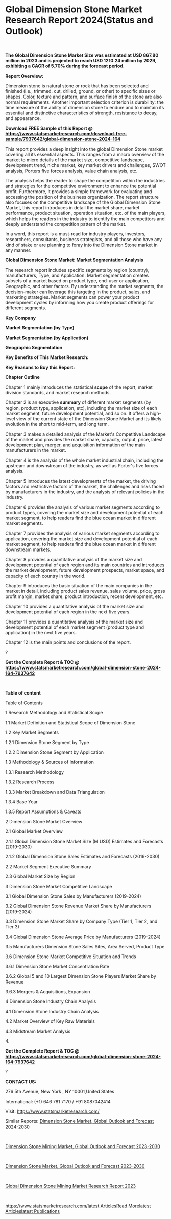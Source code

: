 <h1>Global Dimension Stone Market Research Report 2024(Status and Outlook)</h1><br/><p><strong>The Global Dimension Stone Market Size was estimated at USD 867.80 million in 2023 and is projected to reach USD 1210.24 million by 2029, exhibiting a <strong>CAGR</strong> of 5.70% during the forecast period.</strong></p>
 
 
 
 <p><strong>Report Overview:</strong></p>
 
 
 
 <p>Dimension stone is natural stone or rock that has been selected and finished (i.e., trimmed, cut, drilled, ground, or other) to specific sizes or shapes. Color, texture and pattern, and surface finish of the stone are also normal requirements. Another important selection criterion is durability: the time measure of the ability of dimension stone to endure and to maintain its essential and distinctive characteristics of strength, resistance to decay, and appearance.</p>
 
 
 
 <p><strong>Download FREE Sample of this Report @ <a href="https://www.statsmarketresearch.com/download-free-sample/7937642/global-dimension-stone-2024-164">https://www.statsmarketresearch.com/download-free-sample/7937642/global-dimension-stone-2024-164</a></strong></p>
 
 
 
 <p>This report provides a deep insight into the global Dimension Stone market covering all its essential aspects. This ranges from a macro overview of the market to micro details of the market size, competitive landscape, development trend, niche market, key market drivers and challenges, SWOT analysis, Porters five forces analysis, value chain analysis, etc.</p>
 
 
 
 <p>The analysis helps the reader to shape the competition within the industries and strategies for the competitive environment to enhance the potential profit. Furthermore, it provides a simple framework for evaluating and accessing the position of the business organization. The report structure also focuses on the competitive landscape of the Global Dimension Stone Market, this report introduces in detail the market share, market performance, product situation, operation situation, etc. of the main players, which helps the readers in the industry to identify the main competitors and deeply understand the competition pattern of the market.</p>
 
 
 
 <p>In a word, this report is a must-read for industry players, investors, researchers, consultants, business strategists, and all those who have any kind of stake or are planning to foray into the Dimension Stone market in any manner.</p>
 
 
 
 <p><strong>Global Dimension Stone Market: Market Segmentation Analysis</strong></p>
 
 
 
 <p>The research report includes specific segments by region (country), manufacturers, Type, and Application. Market segmentation creates subsets of a market based on product type, end-user or application, Geographic, and other factors. By understanding the market segments, the decision-maker can leverage this targeting in the product, sales, and marketing strategies. Market segments can power your product development cycles by informing how you create product offerings for different segments.</p>
 
 
 
 <p><strong>Key Company</strong></p>
 
 
 
 <p><strong>Market Segmentation (by Type)</strong></p>
 
 
 
 <p><strong>Market Segmentation (<strong>by Application</strong>)</strong></p>
 
 
 
 <p><strong>Geographic Segmentation</strong></p>
 
 
 
 <p><strong>Key Benefits of This Market Research:</strong></p>
 
 
 
 <p><strong>Key <strong>Reasons to Buy</strong> this Report:</strong></p>
 
 
 
 <p><strong>Chapter Outline</strong></p>
 
 
 
 <p>Chapter 1 mainly introduces the statistical <strong>scope</strong> of the report, market division standards, and market research methods.</p>
 
 
 
 <p>Chapter 2 is an executive <strong>summary</strong> of different market segments (by region, product type, application, etc), including the market size of each market segment, future development potential, and so on. It offers a high-level view of the current state of the Dimension Stone Market and its likely evolution in the short to mid-term, and long term.</p>
 
 
 
 <p>Chapter 3 makes a detailed analysis of the Market&#39;s Competitive Landscape of the market and provides the market share, capacity, output, price, latest development plan, merger, and acquisition information of the main manufacturers in the market.</p>
 
 
 
 <p>Chapter 4 is the analysis of the whole market industrial chain, including the upstream and downstream of the industry, as well as Porter&#39;s five forces analysis.</p>
 
 
 
 <p>Chapter 5 introduces the latest developments of the market, the driving factors and restrictive factors of the market, the challenges and risks faced by manufacturers in the industry, and the analysis of relevant policies in the industry.</p>
 
 
 
 <p>Chapter 6 provides the analysis of various market segments according to product types, covering the market size and development potential of each market segment, to help readers find the blue ocean market in different market segments.</p>
 
 
 
 <p>Chapter 7 provides the analysis of various market segments according to application, covering the market size and development potential of each market segment, to help readers find the blue ocean market in different downstream markets.</p>
 
 
 
 <p>Chapter 8 provides a quantitative analysis of the market size and development potential of each region and its main countries and introduces the market development, future development prospects, market space, and capacity of each country in the world.</p>
 
 
 
 <p>Chapter 9 introduces the basic situation of the main companies in the market in detail, including product sales revenue, sales volume, price, gross profit margin, market share, product introduction, recent development, etc.</p>
 
 
 
 <p>Chapter 10 provides a quantitative analysis of the market size and development potential of each region in the next five years.</p>
 
 
 
 <p>Chapter 11 provides a quantitative analysis of the market size and development potential of each market segment (product type and application) in the next five years.</p>
 
 
 
 <p>Chapter 12 is the main points and conclusions of the report.</p>
 
 
 
 <p>? </p>
 
 
 
 <div><b>Get the Complete Report & TOC @ <a href="https://www.statsmarketresearch.com/global-dimension-stone-2024-164-7937642">https://www.statsmarketresearch.com/global-dimension-stone-2024-164-7937642</a></b></div>
 
 
 
 <p><br />
 
 <b>Table of content</b></p>
 
 
 
 <p>Table of Contents<br />
 
 1 Research Methodology and Statistical Scope<br />
 
 1.1 Market Definition and Statistical Scope of Dimension Stone<br />
 
 1.2 Key Market Segments<br />
 
 1.2.1 Dimension Stone Segment by Type<br />
 
 1.2.2 Dimension Stone Segment by Application<br />
 
 1.3 Methodology & Sources of Information<br />
 
 1.3.1 Research Methodology<br />
 
 1.3.2 Research Process<br />
 
 1.3.3 Market Breakdown and Data Triangulation<br />
 
 1.3.4 Base Year<br />
 
 1.3.5 Report Assumptions & Caveats<br />
 
 2 Dimension Stone Market Overview<br />
 
 2.1 Global Market Overview<br />
 
 2.1.1 Global Dimension Stone Market Size (M USD) Estimates and Forecasts (2019-2030)<br />
 
 2.1.2 Global Dimension Stone Sales Estimates and Forecasts (2019-2030)<br />
 
 2.2 Market Segment Executive Summary<br />
 
 2.3 Global Market Size by Region<br />
 
 3 Dimension Stone Market Competitive Landscape<br />
 
 3.1 Global Dimension Stone Sales by Manufacturers (2019-2024)<br />
 
 3.2 Global Dimension Stone Revenue Market Share by Manufacturers (2019-2024)<br />
 
 3.3 Dimension Stone Market Share by Company Type (Tier 1, Tier 2, and Tier 3)<br />
 
 3.4 Global Dimension Stone Average Price by Manufacturers (2019-2024)<br />
 
 3.5 Manufacturers Dimension Stone Sales Sites, Area Served, Product Type<br />
 
 3.6 Dimension Stone Market Competitive Situation and Trends<br />
 
 3.6.1 Dimension Stone Market Concentration Rate<br />
 
 3.6.2 Global 5 and 10 Largest Dimension Stone Players Market Share by Revenue<br />
 
 3.6.3 Mergers & Acquisitions, Expansion<br />
 
 4 Dimension Stone Industry Chain Analysis<br />
 
 4.1 Dimension Stone Industry Chain Analysis<br />
 
 4.2 Market Overview of Key Raw Materials<br />
 
 4.3 Midstream Market Analysis<br />
 
 4.</p>
 
 
 
 <div><b>Get the Complete Report & TOC @ <a href="https://www.statsmarketresearch.com/global-dimension-stone-2024-164-7937642">https://www.statsmarketresearch.com/global-dimension-stone-2024-164-7937642</a></b></div>
 
 
 
 <p>? </p>
 
 
 
 <p><b>CONTACT US:</b><br />
 
 276 5th Avenue, New York , NY 10001,United States<br />
 
 International: (+1) 646 781 7170 / +91 8087042414<br />
 
 Visit: <a href="https://www.statsmarketresearch.com/">https://www.statsmarketresearch.com/</a><br />
 
 Similar Reports: <a href="https://www.statsmarketresearch.com/global-dimension-stone-2024-164-7937642">Dimension Stone Market, Global Outlook and Forecast 2024-2030</a><br />
 
 <br />
 
 <a href="https://www.statsmarketresearch.com/global-dimension-stone-2024-164-7937642">Dimension Stone Mining Market, Global Outlook and Forecast 2023-2030</a><br />
 
 <br />
 
 <a href="https://www.statsmarketresearch.com/global-dimension-stone-2024-164-7937642">Dimension Stone Market, Global Outlook and Forecast 2023-2030</a><br />
 
 <br />
 
 <a href="https://www.statsmarketresearch.com/global-dimension-stone-2024-164-7937642">Global Dimension Stone Mining Market Research Report 2023</a><br />
 
 <br />
 
 <a href="https://gyeongbokgung.com">https://www.statsmarketresearch.com/</a><a href="https://hallyeomaritime.com">latest Articles</a><a href="https://jingwansa.com">Read More</a><a href="https://nguoiviet.jp/">latest Articles</a><a href="https://www.intelmarketresearch.com/">latest Publications</a></p>